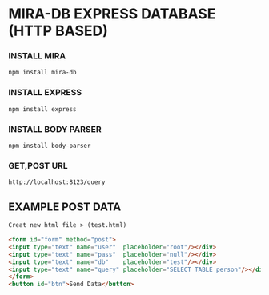 # MIRA-DB EXPRESS DATABASE (HTTP BASED)
	
### INSTALL MIRA
``` npm install mira-db ```

### INSTALL EXPRESS
```	npm install express ```

### INSTALL BODY PARSER
```	npm install body-parser ```
	
	
### GET,POST URL
``` http://localhost:8123/query ```

## EXAMPLE POST DATA ## 
```html
Creat new html file > (test.html)

<form id="form" method="post">
<input type="text" name="user"  placeholder="root"/></div>
<input type="text" name="pass"  placeholder="null"/></div>
<input type="text" name="db"    placeholder="test"/></div>
<input type="text" name="query" placeholder="SELECT TABLE person"/></div>
</form>
<button id="btn">Send Data</button>

```